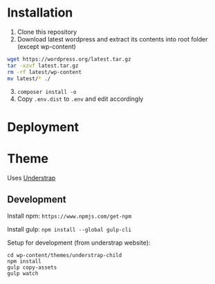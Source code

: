 # Installation
1. Clone this repository
2. Download latest wordpress and extract its contents into root folder (except wp-content)
```sh
wget https://wordpress.org/latest.tar.gz
tar -xzvf latest.tar.gz
rm -rf latest/wp-content
mv latest/* ./
```
3. `composer install -o`
4. Copy `.env.dist` to `.env` and edit accordingly


# Deployment


# Theme
Uses [Understrap](https://understrap.github.io/)

## Development
Install npm: `https://www.npmjs.com/get-npm`

Install gulp: `npm install --global gulp-cli`

Setup for development (from understrap website):
```
cd wp-content/themes/understrap-child
npm install
gulp copy-assets
gulp watch
```
